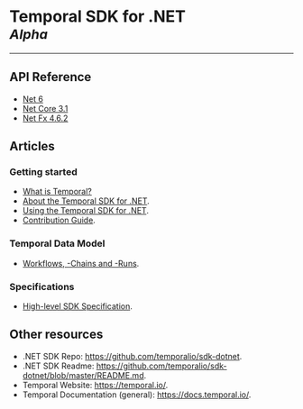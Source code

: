# Temporal SDK for .NET<br /><small>_Alpha_</small>

-----------

## API Reference

* [Net 6](./ApiDoc/net6.0/)
* [Net Core 3.1](./ApiDoc/netcoreapp3.1/)
* [Net Fx 4.6.2](./ApiDoc/net462/)

## Articles

### Getting started

* [What is Temporal?](./Articles/What_is_Temporal.md)
* [About the Temporal SDK for .NET](./Articles/About_Temporal_SDK_for_DotNet.md).
* [Using the Temporal SDK for .NET](./Articles/Using_Temporal_SDK_for_DotNet.md).
* [Contribution Guide](./Articles/Contribution_Guide.md).

### Temporal Data Model

* [Workflows, -Chains and -Runs](./Articles/Workflow_Chains_and_Runs.md).

### Specifications

* [High-level SDK Specification](./Articles/Temporal_SDK_for-DotNet_High-Level_Spec.md).

## Other resources

* .NET SDK Repo: <https://github.com/temporalio/sdk-dotnet>.
* .NET SDK Readme: <https://github.com/temporalio/sdk-dotnet/blob/master/README.md>.
* Temporal Website: <https://temporal.io/>.
* Temporal Documentation (general): <https://docs.temporal.io/>.
